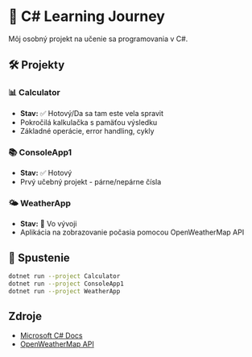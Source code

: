 # 🚀 C# Learning Journey

Môj osobný projekt na učenie sa programovania v C#.

## 🛠️ Projekty

### 📊 Calculator
- **Stav:** ✅ Hotový/Da sa tam este vela spravit
- Pokročilá kalkulačka s pamäťou výsledku
- Základné operácie, error handling, cykly

### 📚 ConsoleApp1
- **Stav:** ✅ Hotový  
- Prvý učebný projekt - párne/nepárne čísla

### 🌤️ WeatherApp
- **Stav:** 🔄 Vo vývoji
- Aplikácia na zobrazovanie počasia pomocou OpenWeatherMap API

## 🚀 Spustenie

```bash
dotnet run --project Calculator
dotnet run --project ConsoleApp1  
dotnet run --project WeatherApp
```

##  Zdroje

- [Microsoft C# Docs](https://docs.microsoft.com/en-us/dotnet/csharp/)
- [OpenWeatherMap API](https://openweathermap.org/api)